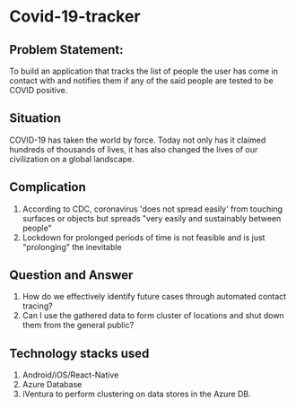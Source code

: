 # Covid-19-tracker

## Problem Statement:
To build an application that tracks the list of people the user has come in contact with and notifies them if any of the said people are tested to be COVID positive.

## Situation
COVID-19 has taken the world by force. Today not only has it claimed hundreds of thousands of lives, it has also changed the lives of our civilization on a global landscape.

## Complication
1. According to CDC, coronavirus 'does not spread easily' from touching surfaces or objects but spreads "very easily and sustainably between people"
2. Lockdown for prolonged periods of time is not feasible and is just "prolonging" the inevitable

## Question and Answer
1. How do we effectively identify future cases through automated contact tracing?
2. Can I use the gathered data to form cluster of locations and shut down them from the general public?

## Technology stacks used
1. Android/iOS/React-Native
2. Azure Database
3. iVentura to perform clustering on data stores in the Azure DB.

